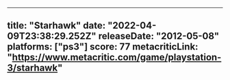 
---
title: "Starhawk"
date: "2022-04-09T23:38:29.252Z"
releaseDate: "2012-05-08"
platforms: ["ps3"]
score: 77
metacriticLink: "https://www.metacritic.com/game/playstation-3/starhawk"
---
